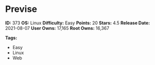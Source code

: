 # Previse

**ID:** 373
**OS:** Linux
**Difficulty:** Easy
**Points:** 20
**Stars:** 4.5
**Release Date:** 2021-08-07
**User Owns:** 17,165
**Root Owns:** 16,367

**Tags:**
- Easy
- Linux
- Web

